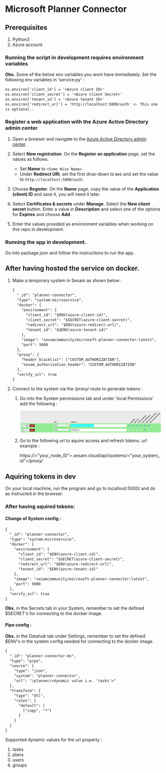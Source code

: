 # Microsoft Planner Connector

## Prerequisites

1. Python3
2. Azure account

### Running the script in development requires environment variables
**Obs.** Some of the below env variables you wont have immediately.
Set the following env variables in 'service.py' :

```
os.environ['client_id'] = '<Azure client ID>'
os.environ['client_secret'] = '<Azure client Secret>'
os.environ['tenant_id'] = '<Azure tenant ID>'
os.environ['redirect_url'] = 'http://localhost:5000/auth' <- This one is optional..
```

### Register a web application with the Azure Active Directory admin center

1. Open a browser and navigate to the [Azure Active Directory admin center](https://aad.portal.azure.com).

2. Select **New registration**. On the **Register an application** page, set the values as follows.

    - Set **Name** to `<Some Nice Name>`.
    - Under **Redirect URI**, set the first drop-down to `Web` and set the value to `http://localhost:5000/auth`.

3. Choose **Register**. On the **Name** page, copy the value of the **Application (client) ID** and save it, you will need it later.

4. Select **Certificates & secrets** under **Manage**. Select the **New client secret** button. Enter a value in **Description** and select one of the options for **Expires** and choose **Add**.

5. Enter the values provided as environment variables when working on this repo in development.

### Running the app in development.

Go into package.json and follow the instructions to run the app.

## After having hosted the service on docker.

1. Make a temporary system in Sesam as shown below :
    ```
    {
      "_id": "planner-connector",
      "type": "system:microservice",
      "docker": {
        "environment": {
          "client_id": "$ENV(azure-client-id)",
          "client_secret": "$SECRET(azure-client-secret)",
          "redirect_url": "$ENV(azure-redirect-url)",
          "tenant_id": "$$ENV(azure-tenant-id)"
        },
        "image": "sesamcommunity/microsoft-planner-connector:latest",
        "port": 5000
      },
      "proxy": {
        "header_blacklist": ["CUSTOM_AUTHORIZATION"],
        "sesam_authorization_header": "CUSTOM_AUTHORIZATION"
      },
      "verify_ssl": true
    }
    ```

2. Connect to the system via the /proxy/ route to generate tokens :

    1. Go into the System permissions tab and under 'local Permissions' add the following :

        ![Permissions](Permissions.png)

    2. Go to the following url to aquire access and refresh tokens.
        url example :

        https://<"your_node_ID">.sesam.cloud/api/systems/<"your_system_id">/proxy/

## Aquiring tokens in dev

On your local machine, run the program and go to localhost:5000/ and do as instructed in the browser.

### After having aquired tokens:

#### Change of System config :
```
{
  "_id": "planner-connector",
  "type": "system:microservice",
  "docker": {
    "environment": {
      "client_id": "$ENV(azure-client-id)",
      "client_secret": "$SECRET(azure-client-secret)",
      "redirect_url": "$ENV(azure-redirect-url)",
      "tenant_id": "$ENV(azure-tenant-id)"
    },
    "image": "sesamcommunity/microsoft-planner-connector:latest",
    "port": 5000
  },
  "verify_ssl": true
}

```
**Obs.** in the Secrets tab in your System, remember to set the defined $SECRET's for connecting to the docker image.

#### Pipe config :

**Obs.** in the Datahub tab under Settings, remember to set the defined $ENV's in the system config needed for connecting to the docker image.
```
{
  "_id": "planner-connector-ms",
  "type": "pipe",
  "source": {
    "type": "json",
    "system": "planner-connector",
    "url": "/planner/<dynamic value i.e. 'tasks'>"
  },
  "transform": {
    "type": "dtl",
    "rules": {
      "default": [
        ["copy", "*"]
      ]
    }
  }
}
```

Supported dynamic values for the url property :
1. tasks
2. plans
3. users
4. groups